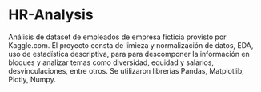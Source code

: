 # HR-Analysis
Análisis de dataset de empleados de empresa ficticia provisto por Kaggle.com.
El proyecto consta de limieza y normalización de datos, EDA, uso de estadística descriptiva, para para descomponer la información en bloques y analizar temas como diversidad, equidad y salarios, desvinculaciones, entre otros.
Se utilizaron librerías Pandas, Matplotlib, Plotly, Numpy. 
